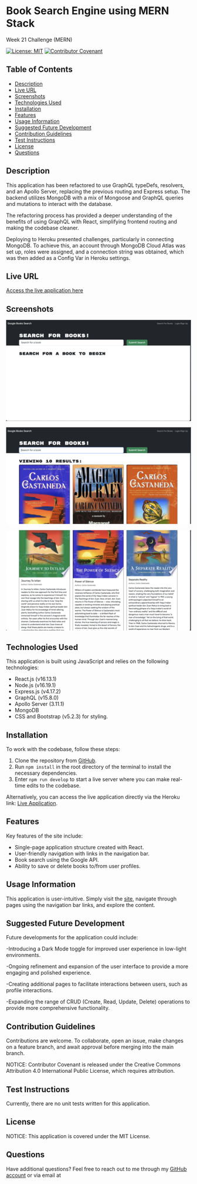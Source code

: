 # Book Search Engine using MERN Stack

Week 21 Challenge (MERN)

[![License: MIT](https://img.shields.io/badge/License-MIT-yellow.svg)](https://opensource.org/licenses/MIT) [![Contributor Covenant](https://img.shields.io/badge/Contributor%20Covenant-2.1-4baaaa.svg)](code_of_conduct.md)

## Table of Contents

- [Description](#description)
- [Live URL](#live-url)
- [Screenshots](#screenshots)
- [Technologies Used](#technologies-used)
- [Installation](#installation)
- [Features](#features)
- [Usage Information](#usage-information)
- [Suggested Future Development](#suggested-future-development)
- [Contribution Guidelines](#contribution-guidelines)
- [Test Instructions](#test-instructions)
- [License](#license)
- [Questions](#questions)

## Description

This application has been refactored to use GraphQL typeDefs, resolvers, and an Apollo Server, replacing the previous routing and Express setup. The backend utilizes MongoDB with a mix of Mongoose and GraphQL queries and mutations to interact with the database.

The refactoring process has provided a deeper understanding of the benefits of using GraphQL with React, simplifying frontend routing and making the codebase cleaner.

Deploying to Heroku presented challenges, particularly in connecting MongoDB. To achieve this, an account through MongoDB Cloud Atlas was set up, roles were assigned, and a connection string was obtained, which was then added as a Config Var in Heroku settings.

## Live URL

[Access the live application here](https://mern-book-search-engine15-94a7abdc0a8a.herokuapp.com/)

## Screenshots

![Homepage](./Images/Book.PNG)

![Searched Books1](./Images/Book1.PNG)

![Searched Books2](./Images/Book2.PNG)

## Technologies Used

This application is built using JavaScript and relies on the following technologies:

- React.js (v16.13.1)
- Node.js (v16.19.1)
- Express.js (v4.17.2)
- GraphQL (v15.8.0)
- Apollo Server (3.11.1)
- MongoDB
- CSS and Bootstrap (v5.2.3) for styling.

## Installation

To work with the codebase, follow these steps:

1. Clone the repository from [GitHub](https://github.com/Donsidious/MERN-Book-Search-Engine).
2. Run `npm install` in the root directory of the terminal to install the necessary dependencies.
3. Enter `npm run develop` to start a live server where you can make real-time edits to the codebase.

Alternatively, you can access the live application directly via the Heroku link: [Live Application](https://mern-book-search-engine15-94a7abdc0a8a.herokuapp.com/).

## Features

Key features of the site include:

- Single-page application structure created with React.
- User-friendly navigation with links in the navigation bar.
- Book search using the Google API.
- Ability to save or delete books to/from user profiles.

## Usage Information

This application is user-intuitive. Simply visit the [site](https://mern-book-search-engine15-94a7abdc0a8a.herokuapp.com/), navigate through pages using the navigation bar links, and explore the content.

## Suggested Future Development

Future developments for the application could include:

-Introducing a Dark Mode toggle for improved user experience in low-light environments.

-Ongoing refinement and expansion of the user interface to provide a more engaging and polished experience.

-Creating additional pages to facilitate interactions between users, such as profile interactions.

-Expanding the range of CRUD (Create, Read, Update, Delete) operations to provide more comprehensive functionality.


## Contribution Guidelines

Contributions are welcome. To collaborate, open an issue, make changes on a feature branch, and await approval before merging into the main branch.

NOTICE: Contributor Covenant is released under the Creative Commons Attribution 4.0 International Public License, which requires attribution.

## Test Instructions

Currently, there are no unit tests written for this application.

## License

NOTICE: This application is covered under the MIT License.

## Questions

Have additional questions? Feel free to reach out to me through my [GitHub account](https://github.com/Donsidious) or via email at 
